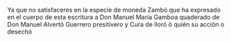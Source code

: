 Ya que no satisfaceres en la especie de moneda Zambó que ha expresado en el cuerpo de esta escritura a Don Manuel María Gamboa quaderado de Don Manuel Alvertó Guerrero presitívero y Cura de lloró ó quién su acción o desechó